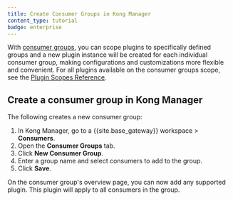 ```yaml
---
title: Create Consumer Groups in Kong Manager
content_type: tutorial
badge: enterprise
---
```

With [consumer groups](/gateway/latest/key-concepts/consumer-groups/), you can scope plugins to specifically defined groups and a new plugin instance will be created for each individual consumer group, making configurations and customizations more flexible and convenient. 
For all plugins available on the consumer groups scope, see the [Plugin Scopes Reference](/hub/plugins/compatibility/#scopes).

## Create a consumer group in Kong Manager

The following creates a new consumer group:

1. In Kong Manager, go to a {{site.base_gateway}} workspace > **Consumers**.
2. Open the **Consumer Groups** tab.
3. Click **New Consumer Group**.
4. Enter a group name and select consumers to add to the group.
5. Click **Save**.

On the consumer group's overview page, you can now add any supported plugin. 
This plugin will apply to all consumers in the group.
